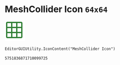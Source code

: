 # MeshCollider Icon `64x64`
<img src="/img/MeshCollider%20Icon.png" width=64 height=64>

``` CSharp
EditorGUIUtility.IconContent("MeshCollider Icon")
```
```
5751836871710099725
```
